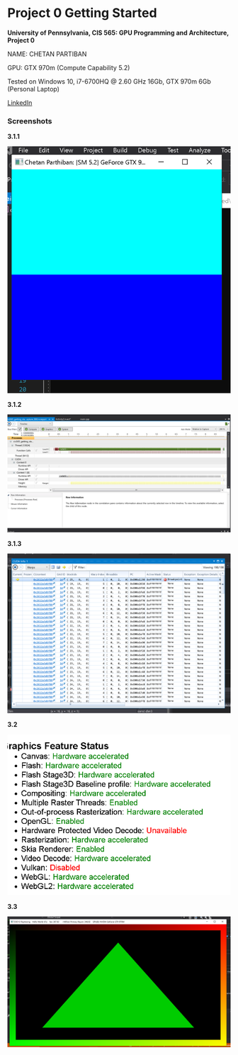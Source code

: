 Project 0 Getting Started
====================

**University of Pennsylvania, CIS 565: GPU Programming and Architecture, Project 0**

NAME: CHETAN PARTIBAN 

GPU: GTX 970m (Compute Capability 5.2) 

Tested on Windows 10, i7-6700HQ @ 2.60 GHz 16Gb, GTX 970m 6Gb (Personal Laptop) 

[LinkedIn](https://www.linkedin.com/in/chetan-parthiban)

### Screenshots

**3.1.1**

![img1](images/3.1.1.PNG)

**3.1.2** 

![img2](images/3.1.2.PNG)

**3.1.3** 

![img3](images/3.1.3.PNG)

**3.2** 

![img4](images/3.2.PNG)

**3.3** 

![img5](images/3.3.PNG)



